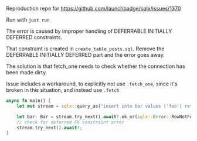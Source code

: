 Reproduction repo for https://github.com/launchbadge/sqlx/issues/1370

Run with `just run`

The error is caused by improper handling of DEFERRABLE INITIALLY DEFERRED constraints.

That constraint is created in `create_table_posts.sql`. Remove the DEFERRABLE INITIALLY DEFERRED part and the error goes away.

The solution is that fetch_one needs to check whether the connection has been made dirty.

Issue includes a workaround, to explicitly not use `.fetch_one`, since it's broken in this situation, and 
instead use `.fetch`

```rust
async fn main() {
    let mut stream = sqlx::query_as("insert into bar values ('foo') returning *").fetch(&pool);

    let bar: Bar = stream.try_next().await?.ok_or(sqlx::Error::RowNotFound)?;
    // check for deferred FK constraint error
    stream.try_next().await?;
}
```